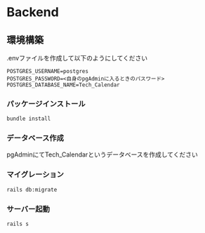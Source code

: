 # Backend

## 環境構築

.envファイルを作成して以下のようにしてください
```
POSTGRES_USERNAME=postgres
POSTGRES_PASSWORD=<自身のpgAdminに入るときのパスワード>
POSTGRES_DATABASE_NAME=Tech_Calendar
```

### パッケージインストール
```bash
bundle install
```

### データベース作成
pgAdminにてTech_Calendarというデータベースを作成してください

### マイグレーション
```bash
rails db:migrate
```

### サーバー起動
```bash
rails s
```